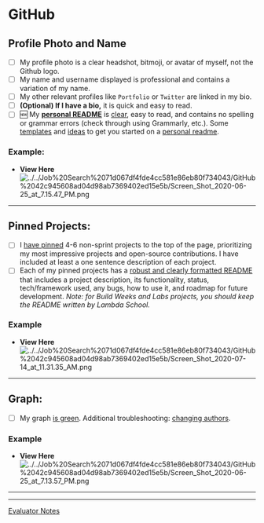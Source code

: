 # GitHub

## Profile Photo and Name

- [ ] My profile photo is a clear headshot, bitmoji, or avatar of myself, not the Github logo.
- [ ] My name and username displayed is professional and contains a variation of my name.
- [ ] My other relevant profiles like `Portfolio` or `Twitter` are linked in my bio.
- [ ] **(Optional) If I have a bio,** it is quick and easy to read.
- [ ] 🆕 My **[personal README](https://www.aboutmonica.com/blog/how-to-create-a-github-profile-readme)** is [clear](https://github.com/cassidoo), easy to read, and contains no spelling or grammar errors (check through using Grammarly, etc.). Some [templates](https://github.com/kautukkundan/Awesome-Profile-README-templates) and [ideas](https://twitter.com/sudo_overflow/status/1281146411736694784?s=21) to get you started on a [personal readme](https://dev.to/satvikchachra/how-to-add-an-awesome-readme-to-your-github-profile-361n).

### Example:

- **View Here**
  ![../../Job%20Search%2071d067df4fde4cc581e86eb80f734043/GitHub%2042c945608ad04d98ab7369402ed15e5b/Screen_Shot_2020-06-25_at_7.15.47_PM.png](../../Job%20Search%2071d067df4fde4cc581e86eb80f734043/GitHub%2042c945608ad04d98ab7369402ed15e5b/Screen_Shot_2020-06-25_at_7.15.47_PM.png)

---

## Pinned Projects:

- [ ] I [have pinned](https://help.github.com/en/enterprise/2.13/user/articles/pinning-items-to-your-profile) 4-6 non-sprint projects to the top of the page, prioritizing my most impressive projects and open-source contributions. I have included at least a one sentence description of each project.
- [ ] Each of my pinned projects has a [robust and clearly formatted README](https://medium.com/@meakaakka/a-beginners-guide-to-writing-a-kickass-readme-7ac01da88ab3) that includes a project description, its functionality, status, tech/framework used, any bugs, how to use it, and roadmap for future development. _Note: for Build Weeks and Labs projects, you should keep the README written by Lambda School._

### Example

- **View Here**
  ![../../Job%20Search%2071d067df4fde4cc581e86eb80f734043/GitHub%2042c945608ad04d98ab7369402ed15e5b/Screen_Shot_2020-07-14_at_11.31.35_AM.png](../../Job%20Search%2071d067df4fde4cc581e86eb80f734043/GitHub%2042c945608ad04d98ab7369402ed15e5b/Screen_Shot_2020-07-14_at_11.31.35_AM.png)

---

## Graph:

- [ ] My graph [is green](https://help.github.com/en/github/setting-up-and-managing-your-github-profile/why-are-my-contributions-not-showing-up-on-my-profile). Additional troubleshooting: [changing authors](https://docs.github.com/en/github/using-git/changing-author-info).

### Example

- **View Here**
  ![../../Job%20Search%2071d067df4fde4cc581e86eb80f734043/GitHub%2042c945608ad04d98ab7369402ed15e5b/Screen_Shot_2020-06-25_at_7.13.57_PM.png](../../Job%20Search%2071d067df4fde4cc581e86eb80f734043/GitHub%2042c945608ad04d98ab7369402ed15e5b/Screen_Shot_2020-06-25_at_7.13.57_PM.png)

---

---

[Evaluator Notes](GitHub%206ffaedb76caa4d48836dd0ca448607a2/Evaluator%20Notes%207b2ea91775cb433299f8253f55d6d8e9.csv)
